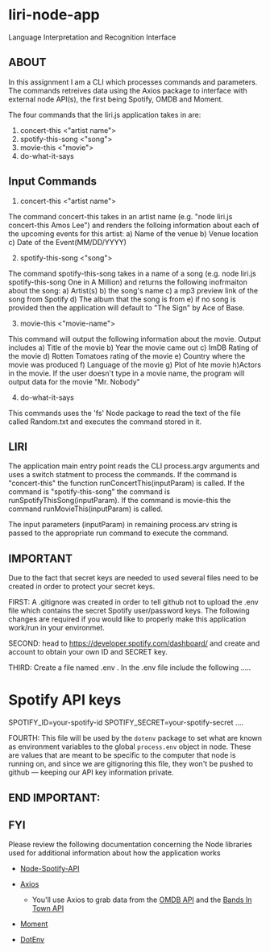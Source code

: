 # liri-node-app
Language Interpretation and Recognition Interface


ABOUT
-----
In this assignment I am a CLI which processes commands and parameters. The commands retreives data using the Axios package to interface with external  node API(s), the first being Spotify, OMDB and Moment.

The four commands that the liri.js application takes in are:
1) concert-this <"artist name">
2) spotify-this-song <"song">
3) movie-this <"movie">
4) do-what-it-says

Input Commands
--------------
1) concert-this <"artist name">

The command concert-this takes in an artist name (e.g. "node liri.js concert-this Amos Lee") and renders the folloing information about each of the upcoming events for this artist: a) Name of the venue b) Venue location c) Date of the Event(MM/DD/YYYY)

2) spotify-this-song <"song">

The command spotify-this-song takes in a name of a song (e.g. node liri.js spotify-this-song One in A Million) and returns the following inofrmaiton about the song: a) Artist(s) b) the song's name c) a mp3 preview link of the song from Spotify d) The album that the song is from
e) if no song is provided then the application will default to "The Sign" by Ace of Base.


3) movie-this <"movie-name">

This command will output the following information about the movie. Output includes
a) Title of the movie b) Year the movie came out c) ImDB Rating of the movie d) Rotten Tomatoes rating of the movie e) Country where the movie was produced f) Language of the movie g) Plot of hte movie h)Actors in the movie.  If the user doesn't type in a movie name, the program will output data for the movie "Mr. Nobody"

4) do-what-it-says

This commands uses the 'fs' Node package to read the text of the file called Random.txt and executes the command stored in it.


LIRI
----
The application main entry point reads the CLI process.argv arguments and uses a switch statment to process the commands. If the command is "concert-this" the function runConcertThis(inputParam) is called. If the command is "spotify-this-song" the command is runSpotifyThisSong(inputParam). If the command is movie-this the command runMovieThis(inputParam) is called.

The input parameters (inputParam) in remaining process.arv string is passed to the appropriate run command to execute the command. 

IMPORTANT
---------

Due to the fact that secret keys are needed to used several files need to be created in order to protect your secret keys. 

FIRST: A .gitignore was created in order to tell github not to upload the .env file which contains the secret Spotify user/password keys. The following changes are required if  you would like to properly make this application work/run in your environmet.

SECOND: head to https://developer.spotify.com/dashboard/ and create and account to obtain your own ID and SECRET key. 

THIRD:  Create a file named .env . In the .env file include the following 
.....
# Spotify API keys

SPOTIFY_ID=your-spotify-id
SPOTIFY_SECRET=your-spotify-secret
....


FOURTH: This file will be used by the `dotenv` package to set what are known as environment variables to the global `process.env` object in node. These are values that are meant to be specific to the computer that node is running on, and since we are gitignoring this file, they won't be pushed to github &mdash; keeping our API key information private.


END IMPORTANT:
--------------

FYI
---

Please review the following documentation concerning the Node libraries used for additional information about how the application works
   * [Node-Spotify-API](https://www.npmjs.com/package/node-spotify-api)

   * [Axios](https://www.npmjs.com/package/axios)

     * You'll use Axios to grab data from the [OMDB API](http://www.omdbapi.com) and the [Bands In Town API](http://www.artists.bandsintown.com/bandsintown-api)

   * [Moment](https://www.npmjs.com/package/moment)

   * [DotEnv](https://www.npmjs.com/package/dotenv)











